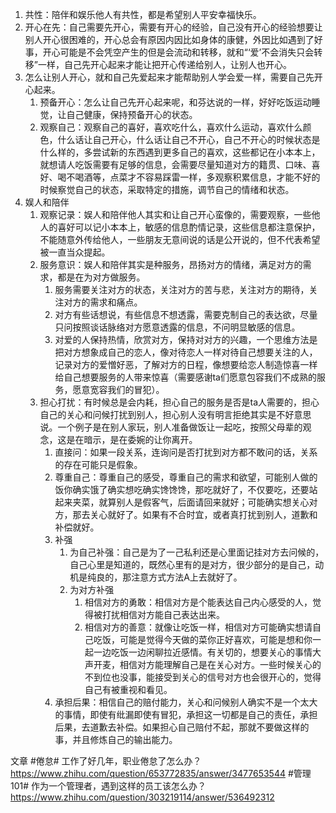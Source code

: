 1. 共性：陪伴和娱乐他人有共性，都是希望别人平安幸福快乐。
2. 开心在先：自己需要先开心，需要有开心的经验，自己没有开心的经验想要让别人开心很困难的，开心总会有原因内因比如身体的康健，外因比如遇到了好事，开心可能是不会凭空产生的但是会流动和转移，就和“‘爱’不会消失只会转移”一样，自己先开心起来才能让把开心传递给别人，让别人也开心。
3. 怎么让别人开心，就和自己先爱起来才能帮助别人学会爱一样，需要自己先开心起来。
	1. 预备开心：怎么让自己先开心起来呢，和芬达说的一样，好好吃饭运动睡觉，让自己健康，保持预备开心的状态。
	2. ​观察自己：观察自己的喜好，喜欢吃什么，喜欢什么运动，喜欢什么颜色，什么话让自己开心，什么话让自己不开心，自己不开心的时候状态是什么样的，多尝试新的东西遇到更多自己的喜欢，这些都记在小本本上，就想请人吃饭需要有足够的信息，会需要尽量知道对方的籍贯、口味、喜好、喝不喝酒等，点菜才不容易踩雷一样，多观察积累信息，才能不好的时候察觉自己的状态，采取特定的措施，调节自己的情绪和状态。
4. 娱人和陪伴
	1. 观察记录：娱人和陪伴他人其实和让自己开心蛮像的，需要观察，一些他人的喜好可以记小本本上，敏感的信息酌情记录，这些信息都注意保护，不能随意外传给他人，一些朋友无意间说的话是公开说的，但不代表希望被一直当众提起。
	2. 服务意识：娱人和陪伴其实是种服务，昂扬对方的情绪，满足对方的需求，都是在为对方做服务。
		1. 服务需要关注对方的状态，关注对方的苦与悲，关注对方的期待，关注对方的需求和痛点。
		2. 对方有些话想说，有些信息不想透露，需要克制自己的表达欲，尽量只问按照谈话脉络对方愿意透露的信息，不问明显敏感的信息。
		3. 对爱的人保持热情，欣赏对方，保持对对方的兴趣，一个思维方法是把对方想象成自己的恋人，像对待恋人一样对待自己想要关注的人，记录对方的爱憎好恶，了解对方的日程，像想要给恋人制造惊喜一样给自己想要服务的人带来惊喜（需要感谢ta们愿意包容我们不成熟的服务，愿意宽容我们的冒犯）。
	3. 担心打扰：有时候总是会内耗，担心自己的服务是否是ta人需要的，担心自己的关心和问候打扰到别人，担心别人没有明言拒绝其实是不好意思说。一个例子是在别人家玩，别人准备做饭让一起吃，按照父母辈的观念，这是在暗示，是在委婉的让你离开。
		1. 直接问：如果一段关系，连询问是否打扰到对方都不敢问的话，关系的存在可能只是假象。
		2. 尊重自己：尊重自己的感受，尊重自己的需求和欲望，可能别人做的饭你确实饿了确实想吃确实馋馋馋，那吃就好了，不仅要吃，还要站起来夹菜，就算别人是假客气，后面请回来就好；可能确实想关心对方，那去关心就好了。如果有不合时宜，或者真打扰到别人，道歉和补偿就好。
		3. 补强
			1. 为自己补强：自己是为了一己私利还是心里面记挂对方去问候的，自己心里是知道的，既然心里有的是对方，很少部分的是自己，动机是纯良的，那注意方式方法A上去就好了。
			2. 为对方补强
				1. 相信对方的勇敢：相信对方是个能表达自己内心感受的人，觉得被打扰相信对方能自己表达出来。
				2. 相信对方的善意：就像让吃饭一样，相信对方可能确实想请自己吃饭，可能是觉得今天做的菜你正好喜欢，可能是想和你一起一边吃饭一边闲聊拉近感情。有关切的，想要关心的事情大声开麦，相信对方能理解自己是在关心对方。一些时候关心的不到位也没事，能接受到关心的信号对方也会很开心的，觉得自己有被重视和看见。
		3. 承担后果：相信自己的赔付能力，关心和问候别人确实不是一个太大的事情，即使有纰漏即使有冒犯，承担这一切都是自己的责任，承担后果，去道歉去补偿。如果担心自己赔付不起，那就不要做这样的事，并且修炼自己的输出能力。


文章
#倦怠# 工作了好几年，职业倦怠了怎么办？
https://www.zhihu.com/question/653772835/answer/3477653544
#管理101# 作为一个管理者，遇到这样的员工该怎么办？
https://www.zhihu.com/question/303219114/answer/536492312

